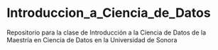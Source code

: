 # Introduccion_a_Ciencia_de_Datos
Repositorio para la clase de Introducción a la Ciencia de Datos de la Maestría en Ciencia de Datos en la Universidad de Sonora
